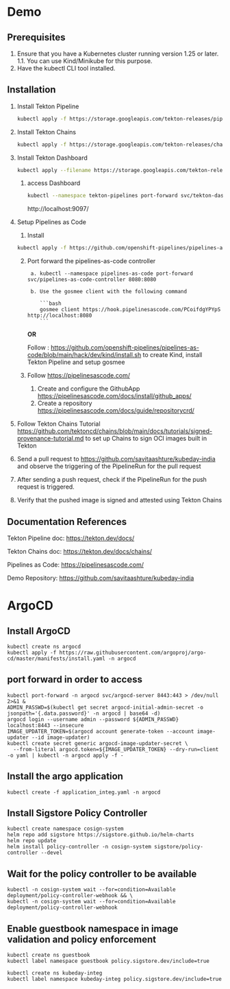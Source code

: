# Demo

## Prerequisites

1. Ensure that you have a Kubernetes cluster running version 1.25 or later.
    1.1. You can use Kind/Minikube for this purpose.
2. Have the kubectl CLI tool installed.

## Installation

1. Install Tekton Pipeline 
    ```bash
    kubectl apply -f https://storage.googleapis.com/tekton-releases/pipeline/previous/v0.54.0/release.yaml
    ```

2. Install Tekton Chains
    ```bash
    kubectl apply -f https://storage.googleapis.com/tekton-releases/chains/previous/v0.19.0/release.yaml
    ```

3. Install Tekton Dashboard
    ```bash
    kubectl apply --filename https://storage.googleapis.com/tekton-releases/dashboard/latest/release.yaml
    ```

    1. access Dashboard
       ```bash
       kubectl --namespace tekton-pipelines port-forward svc/tekton-dashboard 9097:9097
       ```
       http://localhost:9097/

4. Setup Pipelines as Code
    1. Install
    ```bash
    kubectl apply -f https://github.com/openshift-pipelines/pipelines-as-code/releases/download/v0.22.4/release.k8s.yaml
    ```
    2. Port forward the pipelines-as-code controller
       
            a. kubectl --namespace pipelines-as-code port-forward svc/pipelines-as-code-controller 8080:8080
       
            b. Use the gosmee client with the following command
       
               ```bash
               gosmee client https://hook.pipelinesascode.com/PCoifdgYPYpS http://localhost:8080
               ```
       
       **OR**
       
       Follow : https://github.com/openshift-pipelines/pipelines-as-code/blob/main/hack/dev/kind/install.sh to create Kind, install Tekton Pipeline and setup gosmee
       
    4. Follow https://pipelinesascode.com/
       1. Create and configure the GithubApp https://pipelinesascode.com/docs/install/github_apps/
       2. Create a repository https://pipelinesascode.com/docs/guide/repositorycrd/

5. Follow Tekton Chains Tutorial https://github.com/tektoncd/chains/blob/main/docs/tutorials/signed-provenance-tutorial.md to set up Chains to sign OCI images built in Tekton
   
6. Send a pull request to https://github.com/savitaashture/kubeday-india and observe the triggering of the PipelineRun for the pull request

7. After sending a push request, check if the PipelineRun for the push request is triggered.

8. Verify that the pushed image is signed and attested using Tekton Chains

## Documentation References

Tekton Pipeline doc: https://tekton.dev/docs/

Tekton Chains doc: https://tekton.dev/docs/chains/

Pipelines as Code: https://pipelinesascode.com/

Demo Repository: https://github.com/savitaashture/kubeday-india

# ArgoCD

## Install ArgoCD
```
kubectl create ns argocd 
kubectl apply -f https://raw.githubusercontent.com/argoproj/argo-cd/master/manifests/install.yaml -n argocd
```

## port forward in order to access
```
kubectl port-forward -n argocd svc/argocd-server 8443:443 > /dev/null 2>&1 &
ADMIN_PASSWD=$(kubectl get secret argocd-initial-admin-secret -o jsonpath='{.data.password}' -n argocd | base64 -d)
argocd login --username admin --password ${ADMIN_PASSWD} localhost:8443 --insecure
IMAGE_UPDATER_TOKEN=$(argocd account generate-token --account image-updater --id image-updater)
kubectl create secret generic argocd-image-updater-secret \
  --from-literal argocd.token=${IMAGE_UPDATER_TOKEN} --dry-run=client -o yaml | kubectl -n argocd apply -f - 
```

## Install the argo application
```
kubectl create -f application_integ.yaml -n argocd
```

## Install Sigstore Policy Controller

```
kubectl create namespace cosign-system
helm repo add sigstore https://sigstore.github.io/helm-charts
helm repo update
helm install policy-controller -n cosign-system sigstore/policy-controller --devel
```

## Wait for the policy controller to be available
```
kubectl -n cosign-system wait --for=condition=Available deployment/policy-controller-webhook && \
kubectl -n cosign-system wait --for=condition=Available deployment/policy-controller-webhook
```

## Enable guestbook namespace in image validation and policy enforcement
```
kubectl create ns guestbook
kubectl label namespace guestbook policy.sigstore.dev/include=true
```

```
kubectl create ns kubeday-integ
kubectl label namespace kubeday-integ policy.sigstore.dev/include=true
```
